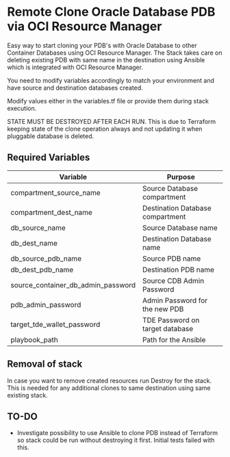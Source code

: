 # Remote Clone Oracle Database PDB via OCI Resource Manager

Easy way to start cloning your PDB's with Oracle Database to other Container Databases using OCI Resource Manager. The Stack takes care on deleting existing PDB with same name in the destination using Ansible which is integrated with OCI Resource Manager.

You need to modify variables accordingly to match your environment and have source and destination databases created. 

Modify values either in the variables.tf file or provide them during stack execution.

STATE MUST BE DESTROYED AFTER EACH RUN. This is due to Terraform keeping state of the clone operation always and not updating it when pluggable database is deleted.

## Required Variables

| Variable      | Purpose |
| ----------- | ----------- |
| compartment_source_name      | Source Database compartment       |
| compartment_dest_name   | Destination Database compartment        |
| db_source_name  | Source Database name  |
| db_dest_name  | Destination Database name  |
| db_source_pdb_name  |  Source PDB name  |
| db_dest_pdb_name  | Destination PDB name  |
| source_container_db_admin_password  | Source CDB Admin Password  |
| pdb_admin_password  | Admin Password for the new PDB  |
| target_tde_wallet_password  | TDE Password on target database  |
| playbook_path  | Path for the Ansible   |

## Removal of stack

In case you want to remove created resources run Destroy for the stack. This is needed for any additional clones to same destination using same existing stack.

## TO-DO

* Investigate possibility to use Ansible to clone PDB instead of Terraform so stack could be run without destroying it first. Initial tests failed with this.

